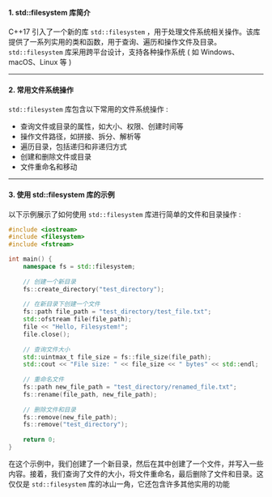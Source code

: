 #### 1. std::filesystem 库简介

C++17 引入了一个新的库 `std::filesystem` ，用于处理文件系统相关操作。该库提供了一系列实用的类和函数，用于查询、遍历和操作文件及目录。`std::filesystem` 库采用跨平台设计，支持各种操作系统 ( 如 Windows、macOS、Linux 等 )

---
#### 2. 常用文件系统操作

`std::filesystem` 库包含以下常用的文件系统操作 : 

- 查询文件或目录的属性，如大小、权限、创建时间等
- 操作文件路径，如拼接、拆分、解析等
- 遍历目录，包括递归和非递归方式
- 创建和删除文件或目录
- 文件重命名和移动

---
#### 3. 使用 std::filesystem 库的示例

以下示例展示了如何使用 `std::filesystem` 库进行简单的文件和目录操作 : 
```cpp
#include <iostream>
#include <filesystem>
#include <fstream>

int main() {
    namespace fs = std::filesystem;
    
    // 创建一个新目录
    fs::create_directory("test_directory");
    
    // 在新目录下创建一个文件
    fs::path file_path = "test_directory/test_file.txt";
    std::ofstream file(file_path);
    file << "Hello, Filesystem!";
    file.close();
    
    // 查询文件大小
    std::uintmax_t file_size = fs::file_size(file_path);
    std::cout << "File size: " << file_size << " bytes" << std::endl;
    
    // 重命名文件
    fs::path new_file_path = "test_directory/renamed_file.txt";
    fs::rename(file_path, new_file_path);
    
    // 删除文件和目录
    fs::remove(new_file_path);
    fs::remove("test_directory");
    
    return 0;
}
```
在这个示例中，我们创建了一个新目录，然后在其中创建了一个文件，并写入一些内容。接着，我们查询了文件的大小，将文件重命名，最后删除了文件和目录。这仅仅是 `std::filesystem` 库的冰山一角，它还包含许多其他实用的功能
